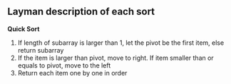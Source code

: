 ## Layman description of each sort

**Quick Sort**

   1. If length of subarray is larger than 1, let the pivot be the first item, else return subarray
   2. If the item is larger than pivot, move to right. If item smaller than or equals to pivot, move to the left
   3. Return each item one by one in order
